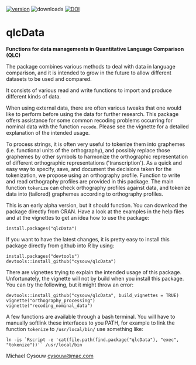 [![version](http://www.r-pkg.org/badges/version/qlcData)](https://cran.r-project.org/web/packages/qlcData/index.html)
![downloads](http://cranlogs.r-pkg.org/badges/qlcData)
[![DOI](https://zenodo.org/badge/19068/cysouw/qlcData.svg)](https://zenodo.org/badge/latestdoi/19068/cysouw/qlcData)

qlcData
==========

**Functions for data managements in Quantitative Language Comparison (QLC)**

The package combines various methods to deal with data in language comparison, and it is intended to grow in the future to allow different datasets to be used and compared.

It consists of various read and write functions to import and produce different kinds of data.

When using external data, there are often various tweaks that one would like to perform before using the data for further research. This package offers assistance for some common recoding problems occurring for nominal data with the function `recode`. Please see the vignette for a detailed explanation of the intended usage.

To process strings, it is often very useful to tokenize them into graphemes (i.e. functional units of the orthography), and possibly replace those graphemes by other symbols to harmonize the orthographic representation of different orthographic representations ('transcription'). As a quick and easy way to specify, save, and document the decisions taken for the tokenization, we propose using an orthography profile. Function to write and read orthography profiles are provided in this package. The main function `tokenize` can check orthography profiles against data, and tokenize data into (tailored) graphemes according to orthography profiles.

This is an early alpha version, but it should function. You can download the package directly from CRAN. Have a look at the examples in the help files and at the vignettes to get an idea how to use the package:

    install.packages("qlcData")

If you want to have the latest changes, it is pretty easy to install this package directly from github into R by using:

    install.packages("devtools")
    devtools::install_github("cysouw/qlcData")

There are vignettes trying to explain the intended usage of this package. Unfortunately, the vignette will not by build when you install this package. You can try the following, but it might throw an error:

    devtools::install_github("cysouw/qlcData", build_vignettes = TRUE)
    vignette("orthography_processing")
    vignette("recoding_nominal_data")

A few functions are available through a bash terminal. You will have to manually softlink these interfaces to you PATH, for example to link the function `tokenize` to `/usr/local/bin/` use something like:

    ln -is `Rscript -e 'cat(file.path(find.package("qlcData"), "exec", "tokenize"))'` /usr/local/bin

Michael Cysouw
cysouw@mac.com
